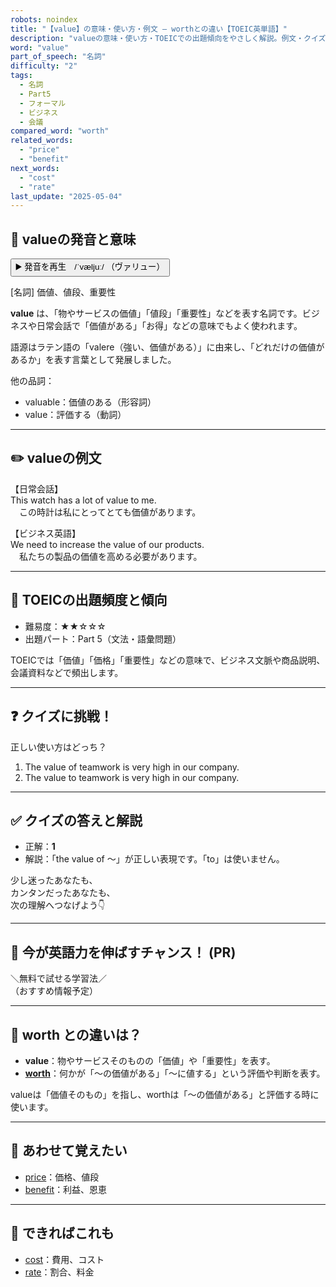 ```yaml
---
robots: noindex
title: "【value】の意味・使い方・例文 ― worthとの違い【TOEIC英単語】"
description: "valueの意味・使い方・TOEICでの出題傾向をやさしく解説。例文・クイズ付きでworthとの違いもわかりやすく学べます。"
word: "value"
part_of_speech: "名詞"
difficulty: "2"
tags:
  - 名詞
  - Part5
  - フォーマル
  - ビジネス
  - 会議
compared_word: "worth"
related_words:
  - "price"
  - "benefit"
next_words:
  - "cost"
  - "rate"
last_update: "2025-05-04"
---
```


## 🔰 valueの発音と意味

<button class="play-audio" onclick="playTTS('value')">
  <span class="play-audio-main">
    ▶️ 発音を再生　/ˈvæljuː/
  </span>
  <span class="play-audio-sub">
    （ヴァリュー）
  </span>
</button>

[名詞] 価値、値段、重要性

**value** は、「物やサービスの価値」「値段」「重要性」などを表す名詞です。ビジネスや日常会話で「価値がある」「お得」などの意味でもよく使われます。

語源はラテン語の「valere（強い、価値がある）」に由来し、「どれだけの価値があるか」を表す言葉として発展しました。

他の品詞：  
- valuable：価値のある（形容詞）
- value：評価する（動詞）

---

## ✏️ valueの例文

【日常会話】  
This watch has a lot of value to me.  
　この時計は私にとってとても価値があります。

【ビジネス英語】  
We need to increase the value of our products.  
　私たちの製品の価値を高める必要があります。

---

## 🎯 TOEICの出題頻度と傾向

- 難易度：★★☆☆☆
- 出題パート：Part 5（文法・語彙問題）

TOEICでは「価値」「価格」「重要性」などの意味で、ビジネス文脈や商品説明、会議資料などで頻出します。

---

## ❓ クイズに挑戦！

正しい使い方はどっち？

1. The value of teamwork is very high in our company.  
2. The value to teamwork is very high in our company.

---

## ✅ クイズの答えと解説

- 正解：**1**
- 解説：「the value of ～」が正しい表現です。「to」は使いません。

少し迷ったあなたも、  
カンタンだったあなたも、  
次の理解へつなげよう👇️

---

## 🚀 今が英語力を伸ばすチャンス！ (PR)

<div class="info-center">
＼無料で試せる学習法／<br>  
（おすすめ情報予定）
</div>

---

## 🤔  worth との違いは？

- **value**：物やサービスそのものの「価値」や「重要性」を表す。
- **[worth](/word/worth)**：何かが「～の価値がある」「～に値する」という評価や判断を表す。

valueは「価値そのもの」を指し、worthは「～の価値がある」と評価する時に使います。

---

## 🧩 あわせて覚えたい

- [price](/word/price)：価格、値段
- [benefit](/word/benefit)：利益、恩恵

---

## 📖 できればこれも

- [cost](/word/cost)：費用、コスト
- [rate](/word/rate)：割合、料金

<!-- cvid: aid34_bid02 -->
